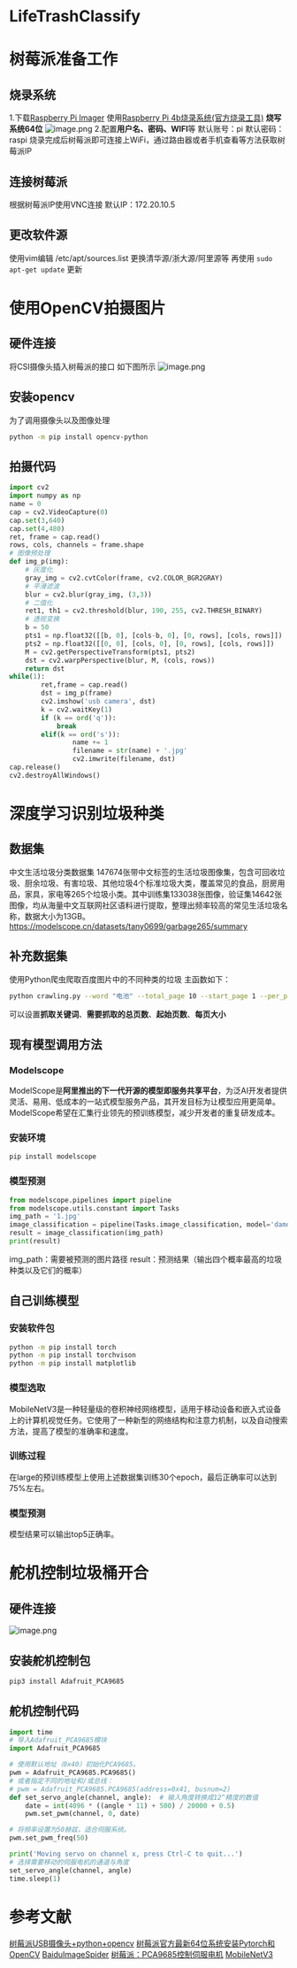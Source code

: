 # LifeTrashClassify

# 树莓派准备工作

## 烧录系统

1.下载[Raspberry Pi Imager](https://www.raspberrypi.com/software/) 使用[Raspberry Pi 4b烧录系统(官方烧录工具)](https://blog.csdn.net/weixin_64852743/article/details/127305952)
**烧写系统64位**
![image.png](https://zjushine-picgo.oss-cn-hangzhou.aliyuncs.com/img/20230628172456.png)
2.配置**用户名、密码、WIFI**等
默认账号：pi
默认密码：raspi
烧录完成后树莓派即可连接上WiFi，通过路由器或者手机查看等方法获取树莓派IP

## 连接树莓派

根据树莓派IP使用VNC连接
默认IP：172.20.10.5

## 更改软件源

使用vim编辑 /etc/apt/sources.list
更换清华源/浙大源/阿里源等
再使用 `sudo apt-get update` 更新

# 使用OpenCV拍摄图片

## 硬件连接

将CSI摄像头插入树莓派的接口 如下图所示
![image.png](https://zjushine-picgo.oss-cn-hangzhou.aliyuncs.com/img/20230704204615.png)

## 安装opencv

为了调用摄像头以及图像处理

```bash
python -m pip install opencv-python
```

## 拍摄代码

```python
import cv2
import numpy as np
name = 0
cap = cv2.VideoCapture(0)
cap.set(3,640)
cap.set(4,480)
ret, frame = cap.read()
rows, cols, channels = frame.shape
# 图像预处理
def img_p(img):
    # 灰度化
    gray_img = cv2.cvtColor(frame, cv2.COLOR_BGR2GRAY)
    # 平滑滤波
    blur = cv2.blur(gray_img, (3,3))
    # 二值化
    ret1, th1 = cv2.threshold(blur, 190, 255, cv2.THRESH_BINARY)
    # 透视变换
    b = 50
    pts1 = np.float32([[b, 0], [cols-b, 0], [0, rows], [cols, rows]])
    pts2 = np.float32([[0, 0], [cols, 0], [0, rows], [cols, rows]])
    M = cv2.getPerspectiveTransform(pts1, pts2)
    dst = cv2.warpPerspective(blur, M, (cols, rows))
    return dst
while(1):
        ret,frame = cap.read()
        dst = img_p(frame)
        cv2.imshow('usb camera', dst)
        k = cv2.waitKey(1)
        if (k == ord('q')):
            break
        elif(k == ord('s')):
                name += 1
                filename = str(name) + '.jpg'
                cv2.imwrite(filename, dst)
cap.release()
cv2.destroyAllWindows()
```

# 深度学习识别垃圾种类

## 数据集

中文生活垃圾分类数据集
147674张带中文标签的生活垃圾图像集，包含可回收垃圾、厨余垃圾、有害垃圾、其他垃圾4个标准垃圾大类，覆盖常见的食品，厨房用品，家具，家电等265个垃圾小类。其中训练集133038张图像，验证集14642张图像，均从海量中文互联网社区语料进行提取，整理出频率较高的常见生活垃圾名称，数据大小为13GB。
https://modelscope.cn/datasets/tany0699/garbage265/summary

## 补充数据集

使用Python爬虫爬取百度图片中的不同种类的垃圾
主函数如下：

```bash
python crawling.py --word "电池" --total_page 10 --start_page 1 --per_page 30
```

可以设置**抓取关键词**、**需要抓取的总页数**、**起始页数**、**每页大小**

## 现有模型调用方法

### Modelscope 

ModelScope是**阿里推出的下一代开源的模型即服务共享平台**，为泛AI开发者提供灵活、易用、低成本的一站式模型服务产品，其开发目标为让模型应用更简单。 ModelScope希望在汇集行业领先的预训练模型，减少开发者的重复研发成本。

### 安装环境

```bash
pip install modelscope
```

### 模型预测

```python
from modelscope.pipelines import pipeline 
from modelscope.utils.constant import Tasks 
img_path = '1.jpg' 
image_classification = pipeline(Tasks.image_classification, model='damo/cv_convnext-base_image-classification_garbage') 
result = image_classification(img_path) 
print(result)
```

img_path：需要被预测的图片路径
result：预测结果（输出四个概率最高的垃圾种类以及它们的概率）

## 自己训练模型

### 安装软件包

```bash
python -m pip install torch
python -m pip install torchvison
python -m pip install matplotlib
```

### 模型选取

MobileNetV3是一种轻量级的卷积神经网络模型，适用于移动设备和嵌入式设备上的计算机视觉任务。它使用了一种新型的网络结构和注意力机制，以及自动搜索方法，提高了模型的准确率和速度。

### 训练过程

在large的预训练模型上使用上述数据集训练30个epoch，最后正确率可以达到75%左右。

### 模型预测

模型结果可以输出top5正确率。

# 舵机控制垃圾桶开合

## 硬件连接

![image.png](https://zjushine-picgo.oss-cn-hangzhou.aliyuncs.com/img/20230704212551.png)

## 安装舵机控制包

```bash
pip3 install Adafruit_PCA9685
```

## 舵机控制代码

```python 
import time
# 导入Adafruit_PCA9685模块
import Adafruit_PCA9685

# 使用默认地址（0x40）初始化PCA9685。
pwm = Adafruit_PCA9685.PCA9685() 
# 或者指定不同的地址和/或总线：
# pwm = Adafruit_PCA9685.PCA9685(address=0x41, busnum=2)
def set_servo_angle(channel, angle):  # 输入角度转换成12^精度的数值
    date = int(4096 * ((angle * 11) + 500) / 20000 + 0.5) 
    pwm.set_pwm(channel, 0, date)

# 将频率设置为50赫兹，适合伺服系统。
pwm.set_pwm_freq(50)

print('Moving servo on channel x, press Ctrl-C to quit...')
# 选择需要移动的伺服电机的通道与角度
set_servo_angle(channel, angle)
time.sleep(1)
```

# 参考文献

[树莓派USB摄像头+python+opencv](https://blog.csdn.net/weever7/article/details/125782340)
[树莓派官方最新64位系统安装Pytorch和OpenCV](https://zhuanlan.zhihu.com/p/523875226)
[BaiduImageSpider](https://github.com/kong36088/BaiduImageSpider)
[树莓派：PCA9685控制伺服电机](https://www.jianshu.com/p/b95e5a90175a)
[MobileNetV3](https://github.com/yichaojie/MobileNetV3)
